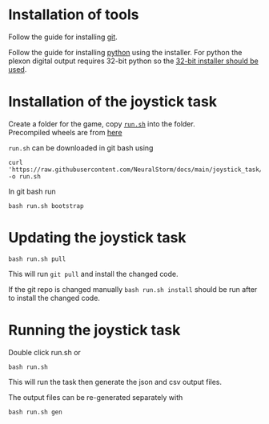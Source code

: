 
# Installation of tools

Follow the guide for installing [git](../git_setup.md).

Follow the guide for installing [python](../python_basics/windows_setup.md) using the installer. For python the plexon digital output requires 32-bit python so the [32-bit installer should be used](https://www.python.org/ftp/python/3.11.5/python-3.11.5.exe).

# Installation of the joystick task

Create a folder for the game, copy [`run.sh`](./run.sh) into the folder.  
Precompiled wheels are from [here](https://www.lfd.uci.edu/~gohlke/pythonlibs/)

`run.sh` can be downloaded in git bash using
```
curl 'https://raw.githubusercontent.com/NeuralStorm/docs/main/joystick_task/run.sh' -o run.sh
```

In git bash run
```
bash run.sh bootstrap
```

# Updating the joystick task

```
bash run.sh pull
```
This will run `git pull` and install the changed code.

If the git repo is changed manually `bash run.sh install` should be run after to install the changed code.

# Running the joystick task

Double click run.sh or
```
bash run.sh
```
This will run the task then generate the json and csv output files.

The output files can be re-generated separately with
```
bash run.sh gen
```
